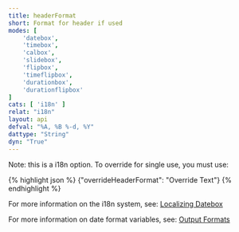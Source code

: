 ```yaml
---
title: headerFormat
short: Format for header if used
modes: [
	'datebox',
	'timebox',
	'calbox',
	'slidebox',
	'flipbox',
	'timeflipbox',
	'durationbox',
	'durationflipbox'
]
cats: [ 'i18n' ]
relat: "i18n"
layout: api
defval: "%A, %B %-d, %Y"
dattype: "String"
dyn: "True"
---
```



Note: this is a i18n option.  To override for single use, you must use:

{% highlight json %}
{"overrideHeaderFormat": "Override Text"}
{% endhighlight %}

For more information on the i18n system, see: [Localizing Datebox]({{site.basesite}}doc/3-2-locale/)

For more information on date format variables, see: [Output Formats]({{site.basesite}}doc/3-3-output/)

